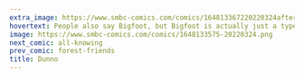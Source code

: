 ```yaml
---
extra_image: https://www.smbc-comics.com/comics/164813367220220324after.png
hovertext: People also say Bigfoot, but Bigfoot is actually just a type of alien ghost.
image: https://www.smbc-comics.com/comics/1648133575-20220324.png
next_comic: all-knowing
prev_comic: forest-friends
title: Dunno
---
```


